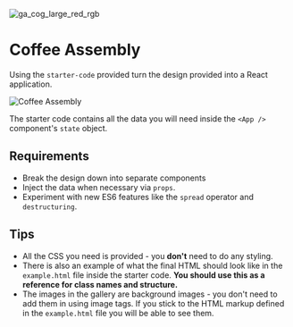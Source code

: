 ![ga_cog_large_red_rgb](https://cloud.githubusercontent.com/assets/40461/8183776/469f976e-1432-11e5-8199-6ac91363302b.png)

# Coffee Assembly

Using the `starter-code` provided turn the design provided into a React application. 

![Coffee Assembly](https://user-images.githubusercontent.com/12997768/31618359-a34ff65a-b289-11e7-9e5f-26b22a681cfd.jpg)

The starter code contains all the data you will need inside the `<App />` component's `state` object.

## Requirements

- Break the design down into separate components
- Inject the data when necessary via `props`.
- Experiment with new ES6 features like the `spread` operator and `destructuring`.

## Tips

* All the CSS you need is provided - you **don't** need to do any styling.
* There is also an example of what the final HTML should look like in the `example.html` file inside the starter code. **You should use this as a reference for class names and structure.**
* The images in the gallery are background images - you don't need to add them in using image tags. If you stick to the HTML markup defined in the `example.html` file you will be able to see them.